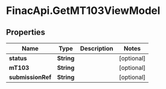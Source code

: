 # FinacApi.GetMT103ViewModel

## Properties
Name | Type | Description | Notes
------------ | ------------- | ------------- | -------------
**status** | **String** |  | [optional] 
**mT103** | **String** |  | [optional] 
**submissionRef** | **String** |  | [optional] 
